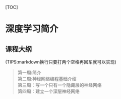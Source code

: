 [TOC]
# 深度学习简介

## 课程大纲

(TIPS:markdown换行只要打两个空格再回车就可以实现)
> 第一周:简介  
> 第二周:神经网络编程基础介绍  
> 第三周：写一个只有一个隐藏层的神经网络  
> 第四周：建立一个深层神经网络
